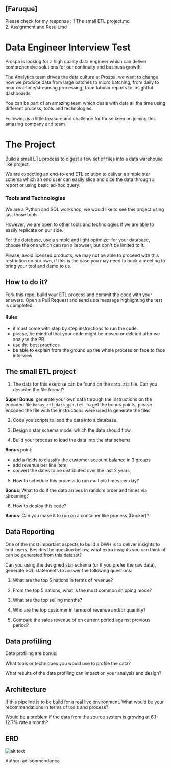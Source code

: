 [Faruque]
--------

Please check for my response : 
1 The small ETL project.md		
2. Assignment and Result.md


# Data Engineer Interview Test

Prospa is looking for a high quality data engineer which can deliver comprehensive solutions for our continuity and business growth. 

The Analytics team drives the data culture at Prospa, we want to change how we produce data from large batches to micro batching, from daily to near real-time/streaming processing, from tabular reports to insightful dashboards.    

You can be part of an amazing team which deals with data all the time using different process, tools and technologies.

Following is a little treasure and challenge for those keen on joining this amazing company and team.

# The Project
Build a small ETL process to digest a few set of files into a data warehouse like project. 

We are expecting an end-to-end ETL solution to deliver a simple star schema which an end user can easily slice and dice the data through a report or using basic ad-hoc query.

### Tools and Technologies
We are a Python and SQL workshop, we would like to see this project using just those tools.  

However, we are open to other tools and technologies if we are able to easily replicate on our side. 

For the database, use a simple and light optimizer for your database, choose the one which can run a browser, but don't be limited to it. 

Please, avoid licensed products, we may not be able to proceed with this restriction on our own, if this is the case you may need to book a meeting to bring your tool and demo to us. 

How to do it?
-----------------------
Fork this repo, build your ETL process and commit the code with your answers. Open a Pull Request and send us a message highlighting the test is completed.

#### Rules
* it must come with step by step instructions to run the code.
* please, be mindful that your code might be moved or deleted after we analyse the PR. 
* use the best practices
* be able to explain from the ground up the whole process on face to face interview

The small ETL project
--------- 

1. The data for this exercise can be found on the `data.zip` file. Can you describe the file format?

**Super Bonus**: generate your own data through the instructions on the encoded file `bonus_etl_data_gen.txt`.
To get the bonus points, please encoded the file with the instructions were used to generate the files.

2. Code you scripts to load the data into a database.

3. Design a star schema model which the data should flow.

4. Build your process to load the data into the star schema 

**Bonus** point: 
- add a fields to classify the customer account balance in 3 groups 
- add revenue per line item 
- convert the dates to be distributed over the last 2 years

5. How to schedule this process to run multiple times per day?
 
**Bonus**: What to do if the data arrives in random order and times via streaming?

6. How to deploy this code?

**Bonus**: Can you make it to run on a container like process (Docker)? 

Data Reporting
-------
One of the most important aspects to build a DWH is to deliver insights to end-users. Besides the question bellow, what extra insights you can think of can be generated from this dataset?

Can you using the designed star schema (or if you prefer the raw data), generate SQL statements to answer the following questions:

1. What are the top 5 nations in terms of revenue?

2. From the top 5 nations, what is the most common shipping mode?

3. What are the top selling months?

4. Who are the top customer in terms of revenue and/or quantity?

5. Compare the sales revenue of on current period against previous period?


Data profilling
----   
Data profiling are bonus.

What tools or techniques you would use to profile the data?
 
What results of the data profiling can impact on your analysis and design?   



Architecture
-----
If this pipeline is to be build for a real live environment.
What would be your recommendations in terms of tools and process?

Would be a problem if the data from the source system is growing at 6.1-12.7% rate a month?



ERD
--
![alt text](erd.png "ERD")

Author: adilsonmendonca
